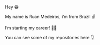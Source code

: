 
Hey 😁

My name is Ruan Medeiros, i’m from Brazil ✌️

I’m starting my career! 👨‍💻

You can see some of my repositories here 👇

